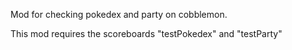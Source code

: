 Mod for checking pokedex and party on cobblemon.

This mod requires the scoreboards "testPokedex" and "testParty"
